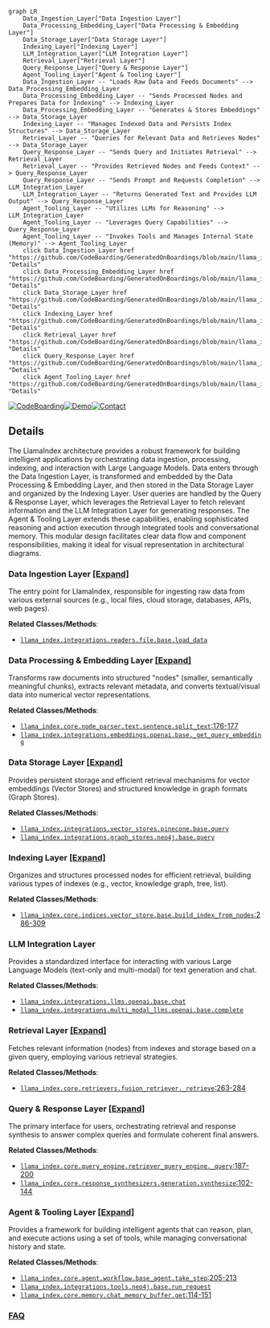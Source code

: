 ```mermaid
graph LR
    Data_Ingestion_Layer["Data Ingestion Layer"]
    Data_Processing_Embedding_Layer["Data Processing & Embedding Layer"]
    Data_Storage_Layer["Data Storage Layer"]
    Indexing_Layer["Indexing Layer"]
    LLM_Integration_Layer["LLM Integration Layer"]
    Retrieval_Layer["Retrieval Layer"]
    Query_Response_Layer["Query & Response Layer"]
    Agent_Tooling_Layer["Agent & Tooling Layer"]
    Data_Ingestion_Layer -- "Loads Raw Data and Feeds Documents" --> Data_Processing_Embedding_Layer
    Data_Processing_Embedding_Layer -- "Sends Processed Nodes and Prepares Data for Indexing" --> Indexing_Layer
    Data_Processing_Embedding_Layer -- "Generates & Stores Embeddings" --> Data_Storage_Layer
    Indexing_Layer -- "Manages Indexed Data and Persists Index Structures" --> Data_Storage_Layer
    Retrieval_Layer -- "Queries for Relevant Data and Retrieves Nodes" --> Data_Storage_Layer
    Query_Response_Layer -- "Sends Query and Initiates Retrieval" --> Retrieval_Layer
    Retrieval_Layer -- "Provides Retrieved Nodes and Feeds Context" --> Query_Response_Layer
    Query_Response_Layer -- "Sends Prompt and Requests Completion" --> LLM_Integration_Layer
    LLM_Integration_Layer -- "Returns Generated Text and Provides LLM Output" --> Query_Response_Layer
    Agent_Tooling_Layer -- "Utilizes LLMs for Reasoning" --> LLM_Integration_Layer
    Agent_Tooling_Layer -- "Leverages Query Capabilities" --> Query_Response_Layer
    Agent_Tooling_Layer -- "Invokes Tools and Manages Internal State (Memory)" --> Agent_Tooling_Layer
    click Data_Ingestion_Layer href "https://github.com/CodeBoarding/GeneratedOnBoardings/blob/main/llama_index/Data_Ingestion_Layer.md" "Details"
    click Data_Processing_Embedding_Layer href "https://github.com/CodeBoarding/GeneratedOnBoardings/blob/main/llama_index/Data_Processing_Embedding_Layer.md" "Details"
    click Data_Storage_Layer href "https://github.com/CodeBoarding/GeneratedOnBoardings/blob/main/llama_index/Data_Storage_Layer.md" "Details"
    click Indexing_Layer href "https://github.com/CodeBoarding/GeneratedOnBoardings/blob/main/llama_index/Indexing_Layer.md" "Details"
    click Retrieval_Layer href "https://github.com/CodeBoarding/GeneratedOnBoardings/blob/main/llama_index/Retrieval_Layer.md" "Details"
    click Query_Response_Layer href "https://github.com/CodeBoarding/GeneratedOnBoardings/blob/main/llama_index/Query_Response_Layer.md" "Details"
    click Agent_Tooling_Layer href "https://github.com/CodeBoarding/GeneratedOnBoardings/blob/main/llama_index/Agent_Tooling_Layer.md" "Details"
```

[![CodeBoarding](https://img.shields.io/badge/Generated%20by-CodeBoarding-9cf?style=flat-square)](https://github.com/CodeBoarding/CodeBoarding)[![Demo](https://img.shields.io/badge/Try%20our-Demo-blue?style=flat-square)](https://www.codeboarding.org/demo)[![Contact](https://img.shields.io/badge/Contact%20us%20-%20contact@codeboarding.org-lightgrey?style=flat-square)](mailto:contact@codeboarding.org)

## Details

The LlamaIndex architecture provides a robust framework for building intelligent applications by orchestrating data ingestion, processing, indexing, and interaction with Large Language Models. Data enters through the Data Ingestion Layer, is transformed and embedded by the Data Processing & Embedding Layer, and then stored in the Data Storage Layer and organized by the Indexing Layer. User queries are handled by the Query & Response Layer, which leverages the Retrieval Layer to fetch relevant information and the LLM Integration Layer for generating responses. The Agent & Tooling Layer extends these capabilities, enabling sophisticated reasoning and action execution through integrated tools and conversational memory. This modular design facilitates clear data flow and component responsibilities, making it ideal for visual representation in architectural diagrams.

### Data Ingestion Layer [[Expand]](./Data_Ingestion_Layer.md)
The entry point for LlamaIndex, responsible for ingesting raw data from various external sources (e.g., local files, cloud storage, databases, APIs, web pages).


**Related Classes/Methods**:

- <a href="https://github.com/run-llama/llama_index/blob/main/" target="_blank" rel="noopener noreferrer">`llama_index.integrations.readers.file.base.load_data`</a>


### Data Processing & Embedding Layer [[Expand]](./Data_Processing_Embedding_Layer.md)
Transforms raw documents into structured "nodes" (smaller, semantically meaningful chunks), extracts relevant metadata, and converts textual/visual data into numerical vector representations.


**Related Classes/Methods**:

- <a href="https://github.com/run-llama/llama_index/blob/main/llama-index-core/llama_index/core/node_parser/text/sentence.py#L176-L177" target="_blank" rel="noopener noreferrer">`llama_index.core.node_parser.text.sentence.split_text`:176-177</a>
- <a href="https://github.com/run-llama/llama_index/blob/main/" target="_blank" rel="noopener noreferrer">`llama_index.integrations.embeddings.openai.base._get_query_embedding`</a>


### Data Storage Layer [[Expand]](./Data_Storage_Layer.md)
Provides persistent storage and efficient retrieval mechanisms for vector embeddings (Vector Stores) and structured knowledge in graph formats (Graph Stores).


**Related Classes/Methods**:

- <a href="https://github.com/run-llama/llama_index/blob/main/" target="_blank" rel="noopener noreferrer">`llama_index.integrations.vector_stores.pinecone.base.query`</a>
- <a href="https://github.com/run-llama/llama_index/blob/main/" target="_blank" rel="noopener noreferrer">`llama_index.integrations.graph_stores.neo4j.base.query`</a>


### Indexing Layer [[Expand]](./Indexing_Layer.md)
Organizes and structures processed nodes for efficient retrieval, building various types of indexes (e.g., vector, knowledge graph, tree, list).


**Related Classes/Methods**:

- <a href="https://github.com/run-llama/llama_index/blob/main/llama-index-core/llama_index/core/indices/vector_store/base.py#L286-L309" target="_blank" rel="noopener noreferrer">`llama_index.core.indices.vector_store.base.build_index_from_nodes`:286-309</a>


### LLM Integration Layer
Provides a standardized interface for interacting with various Large Language Models (text-only and multi-modal) for text generation and chat.


**Related Classes/Methods**:

- <a href="https://github.com/run-llama/llama_index/blob/main/" target="_blank" rel="noopener noreferrer">`llama_index.integrations.llms.openai.base.chat`</a>
- <a href="https://github.com/run-llama/llama_index/blob/main/" target="_blank" rel="noopener noreferrer">`llama_index.integrations.multi_modal_llms.openai.base.complete`</a>


### Retrieval Layer [[Expand]](./Retrieval_Layer.md)
Fetches relevant information (nodes) from indexes and storage based on a given query, employing various retrieval strategies.


**Related Classes/Methods**:

- <a href="https://github.com/run-llama/llama_index/blob/main/llama-index-core/llama_index/core/retrievers/fusion_retriever.py#L263-L284" target="_blank" rel="noopener noreferrer">`llama_index.core.retrievers.fusion_retriever._retrieve`:263-284</a>


### Query & Response Layer [[Expand]](./Query_Response_Layer.md)
The primary interface for users, orchestrating retrieval and response synthesis to answer complex queries and formulate coherent final answers.


**Related Classes/Methods**:

- <a href="https://github.com/run-llama/llama_index/blob/main/llama-index-core/llama_index/core/query_engine/retriever_query_engine.py#L187-L200" target="_blank" rel="noopener noreferrer">`llama_index.core.query_engine.retriever_query_engine._query`:187-200</a>
- <a href="https://github.com/run-llama/llama_index/blob/main/llama-index-core/llama_index/core/response_synthesizers/generation.py#L102-L144" target="_blank" rel="noopener noreferrer">`llama_index.core.response_synthesizers.generation.synthesize`:102-144</a>


### Agent & Tooling Layer [[Expand]](./Agent_Tooling_Layer.md)
Provides a framework for building intelligent agents that can reason, plan, and execute actions using a set of tools, while managing conversational history and state.


**Related Classes/Methods**:

- <a href="https://github.com/run-llama/llama_index/blob/main/llama-index-core/llama_index/core/agent/workflow/base_agent.py#L205-L213" target="_blank" rel="noopener noreferrer">`llama_index.core.agent.workflow.base_agent.take_step`:205-213</a>
- <a href="https://github.com/run-llama/llama_index/blob/main/" target="_blank" rel="noopener noreferrer">`llama_index.integrations.tools.neo4j.base.run_request`</a>
- <a href="https://github.com/run-llama/llama_index/blob/main/llama-index-core/llama_index/core/memory/chat_memory_buffer.py#L114-L151" target="_blank" rel="noopener noreferrer">`llama_index.core.memory.chat_memory_buffer.get`:114-151</a>




### [FAQ](https://github.com/CodeBoarding/GeneratedOnBoardings/tree/main?tab=readme-ov-file#faq)
